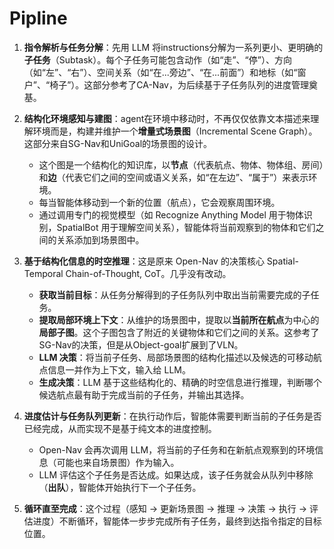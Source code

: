 # Pipline

1.  **指令解析与任务分解**：先用 LLM 将instructions分解为一系列更小、更明确的**子任务**（Subtask）。每个子任务可能包含动作（如“走”、“停”）、方向（如“左”、“右”）、空间关系（如“在...旁边”、“在...前面”）和地标（如“窗户”、“椅子”）。这部分参考了CA-Nav，为后续基于子任务队列的进度管理奠基。

2.  **结构化环境感知与建图**：agent在环境中移动时，不再仅仅依靠文本描述来理解环境而是，构建并维护一个**增量式场景图**（Incremental Scene Graph）。这部分来自SG-Nav和UniGoal的场景图的设计。
    *   这个图是一个结构化的知识库，以**节点**（代表航点、物体、物体组、房间）和**边**（代表它们之间的空间或语义关系，如“在左边”、“属于”）来表示环境。
    *   每当智能体移动到一个新的位置（航点），它会观察周围环境。
    *   通过调用专门的视觉模型（如 Recognize Anything Model 用于物体识别，SpatialBot 用于理解空间关系），智能体将当前观察到的物体和它们之间的关系添加到场景图中。

3.  **基于结构化信息的时空推理**：这是原来 Open-Nav 的决策核心 Spatial-Temporal Chain-of-Thought, CoT。几乎没有改动。
    *   **获取当前目标**：从任务分解得到的子任务队列中取出当前需要完成的子任务。
    *   **提取局部环境上下文**：从维护的场景图中，提取以**当前所在航点**为中心的**局部子图**。这个子图包含了附近的关键物体和它们之间的关系。这参考了SG-Nav的决策，但是从Object-goal扩展到了VLN。
    *   **LLM 决策**：将当前子任务、局部场景图的结构化描述以及候选的可移动航点信息一并作为上下文，输入给 LLM。
    *   **生成决策**：LLM 基于这些结构化的、精确的时空信息进行推理，判断哪个候选航点最有助于完成当前的子任务，并输出其选择。

4.  **进度估计与任务队列更新**：在执行动作后，智能体需要判断当前的子任务是否已经完成，从而实现不是基于纯文本的进度控制。
    *   Open-Nav 会再次调用 LLM，将当前的子任务和在新航点观察到的环境信息（可能也来自场景图）作为输入。
    *   LLM 评估这个子任务是否达成。如果达成，该子任务就会从队列中移除（**出队**），智能体开始执行下一个子任务。

5.  **循环直至完成**：这个过程（感知 -> 更新场景图 -> 推理 -> 决策 -> 执行 -> 评估进度）不断循环，智能体一步步完成所有子任务，最终到达指令指定的目标位置。
